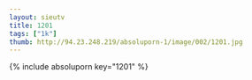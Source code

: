 ```yaml
--- 
layout: sieutv
title: 1201
tags: ["1k"]
thumb: http://94.23.248.219/absoluporn-1/image/002/1201.jpg
---
```

{% include absoluporn key="1201" %} 
